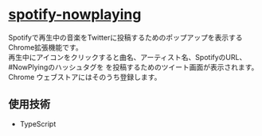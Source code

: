 # [spotify-nowplaying](https:/github.com/hexium310/spotify-nowplaying)

Spotifyで再生中の音楽をTwitterに投稿するためのポップアップを表示するChrome拡張機能です。  
再生中にアイコンをクリックすると曲名、アーティスト名、SpotifyのURL、#NowPlyingのハッシュタグを
を投稿するためのツイート画面が表示されます。  
Chrome ウェブストアにはそのうち登録します。

## 使用技術

- TypeScript 
